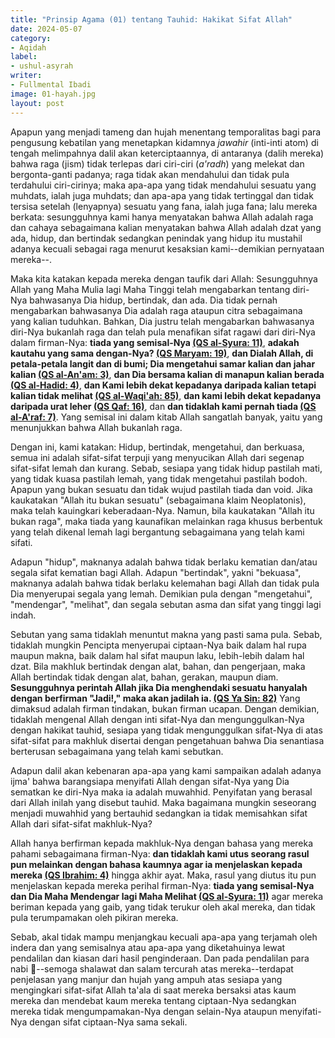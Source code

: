 ```yaml
---
title: "Prinsip Agama (01) tentang Tauhid: Hakikat Sifat Allah"
date: 2024-05-07
category:
- Aqidah
label:
- ushul-asyrah
writer:
- Fullmental Ibadi
image: 01-hayah.jpg
layout: post
---
```

Apapun yang menjadi tameng dan hujah menentang temporalitas bagi para pengusung kebatilan yang menetapkan kidamnya *jawahir* (inti-inti atom) di tengah melimpahnya dalil akan keterciptaannya, di antaranya (dalih mereka) bahwa raga (jism) tidak terlepas dari ciri-ciri (*a'radh*) yang melekat dan bergonta-ganti padanya; raga tidak akan mendahului dan tidak pula terdahului ciri-cirinya; maka apa-apa yang tidak mendahului sesuatu yang muhdats, ialah juga muhdats; dan apa-apa yang tidak tertinggal dan tidak tersisa setelah (lenyapnya) sesuatu yang fana, ialah juga fana; lalu mereka berkata: sesungguhnya kami hanya menyatakan bahwa Allah adalah raga dan cahaya sebagaimana kalian menyatakan bahwa Allah adalah dzat yang ada, hidup, dan bertindak sedangkan penindak yang hidup itu mustahil adanya kecuali sebagai raga menurut kesaksian kami--demikian pernyataan mereka--.

Maka kita katakan kepada mereka dengan taufik dari Allah: Sesungguhnya Allah yang Maha Mulia lagi Maha Tinggi telah mengabarkan tentang diri-Nya bahwasanya Dia hidup, bertindak, dan ada. Dia tidak pernah mengabarkan bahwasanya Dia adalah raga ataupun citra sebagaimana yang kalian tuduhkan. Bahkan, Dia justru telah mengabarkan bahwasanya diri-Nya bukanlah raga dan telah pula menafikan sifat ragawi dari diri-Nya dalam firman-Nya: **tiada yang semisal-Nya [(QS al-Syura: 11)](https://quran.com/42/11)**, **adakah kautahu yang sama dengan-Nya? [(QS Maryam: 19)](https://quran.com/19/65)**, **dan Dialah Allah, di petala-petala langit dan di bumi; Dia mengetahui samar kalian dan jahar kalian [(QS al-An'am: 3)](https://quran.com/6/3)**, **dan Dia bersama kalian di manapun kalian berada [(QS al-Hadid: 4)](https://quran.com/57/4)**, **dan Kami lebih dekat kepadanya daripada kalian tetapi kalian tidak melihat [(QS al-Waqi'ah: 85)](https://quran.com/56/85)**, **dan kami lebih dekat kepadanya daripada urat leher [(QS Qaf: 16)](https://quran.com/50/16)**, dan **dan tidaklah kami pernah tiada [(QS al-A'raf: 7)](https://quran.com/7/7)**. Yang semisal ini dalam kitab Allah sangatlah banyak, yaitu yang menunjukkan bahwa Allah bukanlah raga.

Dengan ini, kami katakan: Hidup, bertindak, mengetahui, dan berkuasa, semua ini adalah sifat-sifat terpuji yang menyucikan Allah dari segenap sifat-sifat lemah dan kurang. Sebab, sesiapa yang tidak hidup pastilah mati, yang tidak kuasa pastilah lemah, yang tidak mengetahui pastilah bodoh. Apapun yang bukan sesuatu dan tidak wujud pastilah tiada dan void. Jika kaukatakan "Allah itu bukan sesuatu" (sebagaimana klaim Neoplatonis), maka telah kauingkari keberadaan-Nya. Namun, bila kaukatakan "Allah itu bukan raga", maka tiada yang kaunafikan melainkan raga khusus berbentuk yang telah dikenal lemah lagi bergantung sebagaimana yang telah kami sifati.

Adapun "hidup", maknanya adalah bahwa tidak berlaku kematian dan/atau segala sifat kematian bagi Allah. Adapun "bertindak", yakni "bekuasa", maknanya adalah bahwa tidak berlaku kelemahan bagi Allah dan tidak pula Dia menyerupai segala yang lemah. Demikian pula dengan "mengetahui", "mendengar", "melihat", dan segala sebutan asma dan sifat yang tinggi lagi indah.

Sebutan yang sama tidaklah menuntut makna yang pasti sama pula. Sebab, tidaklah mungkin Pencipta menyerupai ciptaan-Nya baik dalam hal rupa maupun makna, baik dalam hal sifat maupun laku, lebih-lebih dalam hal dzat. Bila makhluk bertindak dengan alat, bahan, dan pengerjaan, maka Allah bertindak tidak dengan alat, bahan, gerakan, maupun diam. **Sesungguhnya perintah Allah jika Dia menghendaki sesuatu hanyalah dengan berfirman "Jadi!," maka akan jadilah ia. [(QS Ya Sin: 82)](https://quran.com/36/82)** Yang dimaksud adalah firman tindakan, bukan firman ucapan. Dengan demikian, tidaklah mengenal Allah dengan inti sifat-Nya dan mengunggulkan-Nya dengan hakikat tauhid, sesiapa yang tidak mengunggulkan sifat-Nya di atas sifat-sifat para makhluk disertai dengan pengetahuan bahwa Dia senantiasa berterusan sebagaimana yang telah kami sebutkan.
  
Adapun dalil akan kebenaran apa-apa yang kami sampaikan adalah adanya ijma' bahwa barangsiapa menyifati Allah dengan sifat-Nya yang Dia sematkan ke diri-Nya maka ia adalah muwahhid. Penyifatan yang berasal dari Allah inilah yang disebut tauhid. Maka bagaimana mungkin seseorang menjadi muwahhid yang bertauhid sedangkan ia tidak memisahkan sifat Allah dari sifat-sifat makhluk-Nya?

Allah hanya berfirman kepada makhluk-Nya dengan bahasa yang mereka pahami sebagaimana firman-Nya: **dan tidaklah kami utus seorang rasul pun melainkan dengan bahasa kaumnya agar ia menjelaskan kepada mereka [(QS Ibrahim: 4)](https://quran.com/14/4)** hingga akhir ayat. Maka, rasul yang diutus itu pun menjelaskan kepada mereka perihal firman-Nya: **tiada yang semisal-Nya dan Dia Maha Mendengar lagi Maha Melihat [(QS al-Syura: 11)](https://quran.com/42/11)** agar mereka beriman kepada yang gaib, yang tidak terukur oleh akal mereka, dan tidak pula terumpamakan oleh pikiran mereka.

Sebab, akal tidak mampu menjangkau kecuali apa-apa yang terjamah oleh indera dan yang semisalnya atau apa-apa yang diketahuinya lewat pendalilan dan kiasan dari hasil penginderaan. Dan pada pendalilan para nabi ﵈--semoga shalawat dan salam tercurah atas mereka--terdapat penjelasan yang manjur dan hujah yang ampuh atas sesiapa yang mengingkari sifat-sifat Allah ta'ala di saat mereka bersaksi atas kaum mereka dan mendebat kaum mereka tentang ciptaan-Nya sedangkan mereka tidak mengumpamakan-Nya dengan selain-Nya ataupun menyifati-Nya dengan sifat ciptaan-Nya sama sekali.
